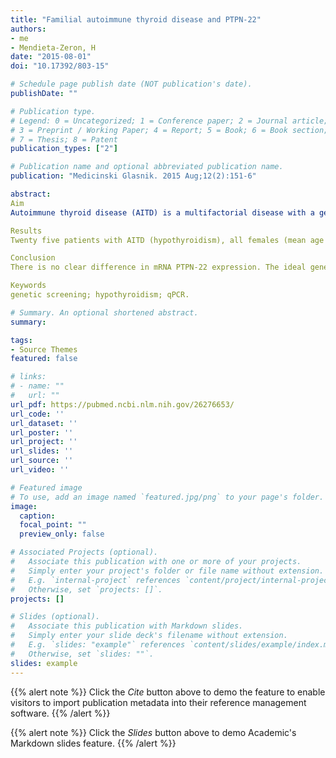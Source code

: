 ```yaml
---
title: "Familial autoimmune thyroid disease and PTPN-22"
authors:
- me
- Mendieta-Zeron, H
date: "2015-08-01"
doi: "10.17392/803-15"

# Schedule page publish date (NOT publication's date).
publishDate: ""

# Publication type.
# Legend: 0 = Uncategorized; 1 = Conference paper; 2 = Journal article;
# 3 = Preprint / Working Paper; 4 = Report; 5 = Book; 6 = Book section;
# 7 = Thesis; 8 = Patent
publication_types: ["2"]

# Publication name and optional abbreviated publication name.
publication: "Medicinski Glasnik. 2015 Aug;12(2):151-6"

abstract: 
Aim
Autoimmune thyroid disease (AITD) is a multifactorial disease with a genetic predisposition. The protein tyrosine phosphatase-22 (PTPN-22) gene is a powerful inhibitor of T-cell activation. The aim of this study was to compare messenger RNA (mRNA) PTPN22 expression between healthy persons and patients with hypothyroidism and with their affected relatives. Methods: This was a cross-sectional, prospective and descriptive study. DNA was extracted from leukocytes (4,000-10,000 cells) using the Magna Pure LC 2.0 Instrument and MagNA Pure LC RNA Isolation Kit I (Roche, Germany). A real-time polymerase reaction (qPCR) was performed utilizing the primer sets specific for the PTPN-22 gene, and the succinate dehydrogenase complex, the subunit A, Flavoprotein (Fp) (SDHA) constitutive gene. All reactions were performed with the 7500 Fast Real Time PCR System (Applied Biosystems, Applera International, Inc. Cheshire, UK) employing the SYBR Advantage qPCR Premix Kit (Clontech, USA).

Results
Twenty five patients with AITD (hypothyroidism), all females (mean age 39.6 ± 11.8 years) and 23 control subjects (mean age 24.4 ± 4.2 years) were included in the study. There was no statistical difference between both groups in PTPN-22 mRNA expression (p = 0.125).

Conclusion
There is no clear difference in mRNA PTPN-22 expression. The ideal genes for a systematic screening for familial AITD are yet to be found.

Keywords
genetic screening; hypothyroidism; qPCR.

# Summary. An optional shortened abstract.
summary:

tags:
- Source Themes
featured: false

# links:
# - name: ""
#   url: ""
url_pdf: https://pubmed.ncbi.nlm.nih.gov/26276653/
url_code: ''
url_dataset: ''
url_poster: ''
url_project: ''
url_slides: ''
url_source: ''
url_video: ''

# Featured image
# To use, add an image named `featured.jpg/png` to your page's folder. 
image:
  caption: 
  focal_point: ""
  preview_only: false

# Associated Projects (optional).
#   Associate this publication with one or more of your projects.
#   Simply enter your project's folder or file name without extension.
#   E.g. `internal-project` references `content/project/internal-project/index.md`.
#   Otherwise, set `projects: []`.
projects: []

# Slides (optional).
#   Associate this publication with Markdown slides.
#   Simply enter your slide deck's filename without extension.
#   E.g. `slides: "example"` references `content/slides/example/index.md`.
#   Otherwise, set `slides: ""`.
slides: example
---
```


{{% alert note %}}
Click the *Cite* button above to demo the feature to enable visitors to import publication metadata into their reference management software.
{{% /alert %}}

{{% alert note %}}
Click the *Slides* button above to demo Academic's Markdown slides feature.
{{% /alert %}}


